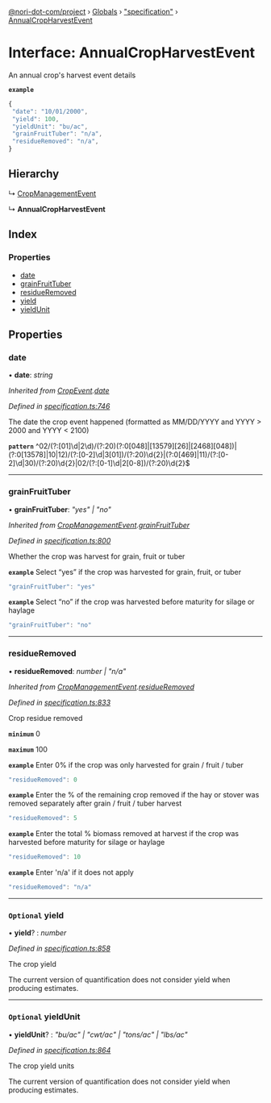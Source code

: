 [@nori-dot-com/project](../README.md) › [Globals](../globals.md) › ["specification"](../modules/_specification_.md) › [AnnualCropHarvestEvent](_specification_.annualcropharvestevent.md)

# Interface: AnnualCropHarvestEvent

An annual crop's harvest event details

**`example`** 

```js
{
 "date": "10/01/2000",
 "yield": 100,
 "yieldUnit": "bu/ac",
 "grainFruitTuber": "n/a",
 "residueRemoved": "n/a",
}
```

## Hierarchy

  ↳ [CropManagementEvent](_specification_.cropmanagementevent.md)

  ↳ **AnnualCropHarvestEvent**

## Index

### Properties

* [date](_specification_.annualcropharvestevent.md#date)
* [grainFruitTuber](_specification_.annualcropharvestevent.md#grainfruittuber)
* [residueRemoved](_specification_.annualcropharvestevent.md#residueremoved)
* [yield](_specification_.annualcropharvestevent.md#optional-yield)
* [yieldUnit](_specification_.annualcropharvestevent.md#optional-yieldunit)

## Properties

###  date

• **date**: *string*

*Inherited from [CropEvent](_specification_.cropevent.md).[date](_specification_.cropevent.md#date)*

*Defined in [specification.ts:746](https://github.com/nori-dot-eco/nori-dot-com/blob/6a6c60d/packages/project/src/specification.ts#L746)*

The date the crop event happened (formatted as MM/DD/YYYY and YYYY > 2000 and YYYY < 2100)

**`pattern`** ^02\/(?:[01]\d|2\d)\/(?:20)(?:0[048]|[13579][26]|[2468][048])|(?:0[13578]|10|12)\/(?:[0-2]\d|3[01])\/(?:20)\d{2}|(?:0[469]|11)\/(?:[0-2]\d|30)\/(?:20)\d{2}|02\/(?:[0-1]\d|2[0-8])\/(?:20)\d{2}$

___

###  grainFruitTuber

• **grainFruitTuber**: *"yes" | "no"*

*Inherited from [CropManagementEvent](_specification_.cropmanagementevent.md).[grainFruitTuber](_specification_.cropmanagementevent.md#grainfruittuber)*

*Defined in [specification.ts:800](https://github.com/nori-dot-eco/nori-dot-com/blob/6a6c60d/packages/project/src/specification.ts#L800)*

Whether the crop was harvest for grain, fruit or tuber

**`example`** <caption>Select “yes” if the crop was harvested for grain, fruit, or tuber</caption>

```js
"grainFruitTuber": "yes"
```

**`example`** <caption>Select “no” if the crop was harvested before maturity for silage or haylage</caption>

```js
"grainFruitTuber": "no"
```

___

###  residueRemoved

• **residueRemoved**: *number | "n/a"*

*Inherited from [CropManagementEvent](_specification_.cropmanagementevent.md).[residueRemoved](_specification_.cropmanagementevent.md#residueremoved)*

*Defined in [specification.ts:833](https://github.com/nori-dot-eco/nori-dot-com/blob/6a6c60d/packages/project/src/specification.ts#L833)*

Crop residue removed

**`minimum`** 0

**`maximum`** 100

**`example`** <caption>Enter 0% if the crop was only harvested for grain / fruit / tuber</caption>

```js
"residueRemoved": 0
```

**`example`** <caption>Enter the % of the remaining crop removed if the hay or stover was removed separately after grain / fruit / tuber harvest</caption>

```js
"residueRemoved": 5
```

**`example`** <caption>Enter the total % biomass removed at harvest if the crop was harvested before maturity for silage or haylage</caption>

```js
"residueRemoved": 10
```

**`example`** <caption>Enter 'n/a' if it does not apply</caption>

```js
"residueRemoved": "n/a"
```

___

### `Optional` yield

• **yield**? : *number*

*Defined in [specification.ts:858](https://github.com/nori-dot-eco/nori-dot-com/blob/6a6c60d/packages/project/src/specification.ts#L858)*

The crop yield

The current version of quantification does not consider yield when producing estimates.

___

### `Optional` yieldUnit

• **yieldUnit**? : *"bu/ac" | "cwt/ac" | "tons/ac" | "lbs/ac"*

*Defined in [specification.ts:864](https://github.com/nori-dot-eco/nori-dot-com/blob/6a6c60d/packages/project/src/specification.ts#L864)*

The crop yield units

The current version of quantification does not consider yield when producing estimates.
